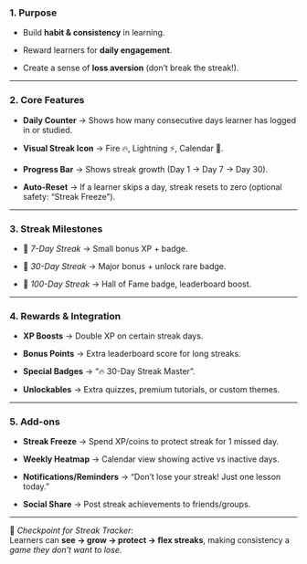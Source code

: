 ### **1. Purpose**

- Build **habit & consistency** in learning.
    
- Reward learners for **daily engagement**.
    
- Create a sense of **loss aversion** (don’t break the streak!).
    

---

### **2. Core Features**

- **Daily Counter** → Shows how many consecutive days learner has logged in or studied.
    
- **Visual Streak Icon** → Fire 🔥, Lightning ⚡, Calendar 📅.
    
- **Progress Bar** → Shows streak growth (Day 1 → Day 7 → Day 30).
    
- **Auto-Reset** → If a learner skips a day, streak resets to zero (optional safety: “Streak Freeze”).
    

---

### **3. Streak Milestones**

- 🎉 _7-Day Streak_ → Small bonus XP + badge.
    
- 🏅 _30-Day Streak_ → Major bonus + unlock rare badge.
    
- 💎 _100-Day Streak_ → Hall of Fame badge, leaderboard boost.
    

---

### **4. Rewards & Integration**

- **XP Boosts** → Double XP on certain streak days.
    
- **Bonus Points** → Extra leaderboard score for long streaks.
    
- **Special Badges** → “🔥 30-Day Streak Master”.
    
- **Unlockables** → Extra quizzes, premium tutorials, or custom themes.
    

---

### **5. Add-ons**

- **Streak Freeze** → Spend XP/coins to protect streak for 1 missed day.
    
- **Weekly Heatmap** → Calendar view showing active vs inactive days.
    
- **Notifications/Reminders** → “Don’t lose your streak! Just one lesson today.”
    
- **Social Share** → Post streak achievements to friends/groups.
    

---

📍 _Checkpoint for Streak Tracker_:  
Learners can **see → grow → protect → flex streaks**, making consistency a _game they don’t want to lose_.